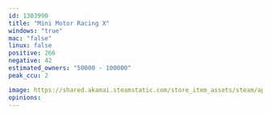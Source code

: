 ```yaml
---
id: 1303990
title: "Mini Motor Racing X"
windows: "true"
mac: "false"
linux: false
positive: 266
negative: 42
estimated_owners: "50000 - 100000"
peak_ccu: 2

image: https://shared.akamai.steamstatic.com/store_item_assets/steam/apps/1303990/header.jpg?t=1592954720
opinions:
---
```

